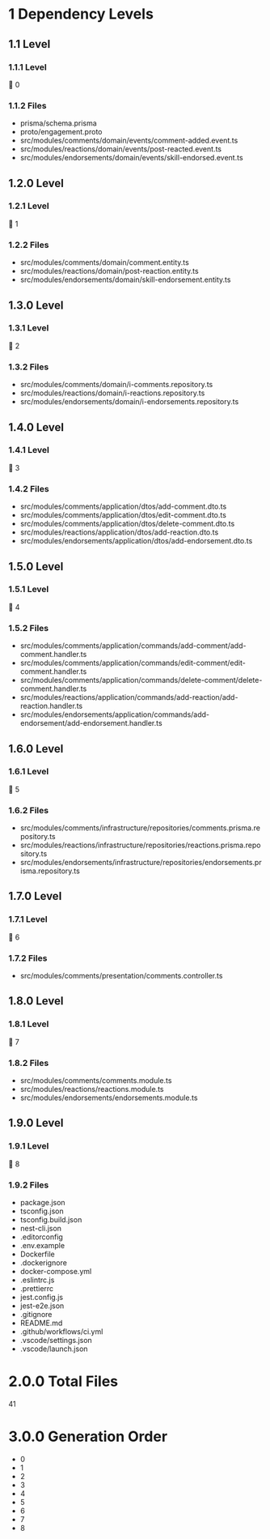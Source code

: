 # 1 Dependency Levels

## 1.1 Level

### 1.1.1 Level

🔹 0

### 1.1.2 Files

- prisma/schema.prisma
- proto/engagement.proto
- src/modules/comments/domain/events/comment-added.event.ts
- src/modules/reactions/domain/events/post-reacted.event.ts
- src/modules/endorsements/domain/events/skill-endorsed.event.ts

## 1.2.0 Level

### 1.2.1 Level

🔹 1

### 1.2.2 Files

- src/modules/comments/domain/comment.entity.ts
- src/modules/reactions/domain/post-reaction.entity.ts
- src/modules/endorsements/domain/skill-endorsement.entity.ts

## 1.3.0 Level

### 1.3.1 Level

🔹 2

### 1.3.2 Files

- src/modules/comments/domain/i-comments.repository.ts
- src/modules/reactions/domain/i-reactions.repository.ts
- src/modules/endorsements/domain/i-endorsements.repository.ts

## 1.4.0 Level

### 1.4.1 Level

🔹 3

### 1.4.2 Files

- src/modules/comments/application/dtos/add-comment.dto.ts
- src/modules/comments/application/dtos/edit-comment.dto.ts
- src/modules/comments/application/dtos/delete-comment.dto.ts
- src/modules/reactions/application/dtos/add-reaction.dto.ts
- src/modules/endorsements/application/dtos/add-endorsement.dto.ts

## 1.5.0 Level

### 1.5.1 Level

🔹 4

### 1.5.2 Files

- src/modules/comments/application/commands/add-comment/add-comment.handler.ts
- src/modules/comments/application/commands/edit-comment/edit-comment.handler.ts
- src/modules/comments/application/commands/delete-comment/delete-comment.handler.ts
- src/modules/reactions/application/commands/add-reaction/add-reaction.handler.ts
- src/modules/endorsements/application/commands/add-endorsement/add-endorsement.handler.ts

## 1.6.0 Level

### 1.6.1 Level

🔹 5

### 1.6.2 Files

- src/modules/comments/infrastructure/repositories/comments.prisma.repository.ts
- src/modules/reactions/infrastructure/repositories/reactions.prisma.repository.ts
- src/modules/endorsements/infrastructure/repositories/endorsements.prisma.repository.ts

## 1.7.0 Level

### 1.7.1 Level

🔹 6

### 1.7.2 Files

- src/modules/comments/presentation/comments.controller.ts

## 1.8.0 Level

### 1.8.1 Level

🔹 7

### 1.8.2 Files

- src/modules/comments/comments.module.ts
- src/modules/reactions/reactions.module.ts
- src/modules/endorsements/endorsements.module.ts

## 1.9.0 Level

### 1.9.1 Level

🔹 8

### 1.9.2 Files

- package.json
- tsconfig.json
- tsconfig.build.json
- nest-cli.json
- .editorconfig
- .env.example
- Dockerfile
- .dockerignore
- docker-compose.yml
- .eslintrc.js
- .prettierrc
- jest.config.js
- jest-e2e.json
- .gitignore
- README.md
- .github/workflows/ci.yml
- .vscode/settings.json
- .vscode/launch.json

# 2.0.0 Total Files

41

# 3.0.0 Generation Order

- 0
- 1
- 2
- 3
- 4
- 5
- 6
- 7
- 8

